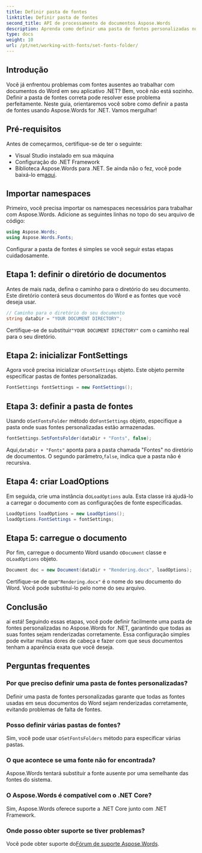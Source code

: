 ```yaml
---
title: Definir pasta de fontes
linktitle: Definir pasta de fontes
second_title: API de processamento de documentos Aspose.Words
description: Aprenda como definir uma pasta de fontes personalizadas no Aspose.Words for .NET para garantir que seus documentos do Word sejam renderizados corretamente sem perder fontes.
type: docs
weight: 10
url: /pt/net/working-with-fonts/set-fonts-folder/
---
```

## Introdução

Você já enfrentou problemas com fontes ausentes ao trabalhar com documentos do Word em seu aplicativo .NET? Bem, você não está sozinho. Definir a pasta de fontes correta pode resolver esse problema perfeitamente. Neste guia, orientaremos você sobre como definir a pasta de fontes usando Aspose.Words for .NET. Vamos mergulhar!

## Pré-requisitos

Antes de começarmos, certifique-se de ter o seguinte:

- Visual Studio instalado em sua máquina
- Configuração do .NET Framework
-  Biblioteca Aspose.Words para .NET. Se ainda não o fez, você pode baixá-lo em[aqui](https://releases.aspose.com/words/net/).

## Importar namespaces

Primeiro, você precisa importar os namespaces necessários para trabalhar com Aspose.Words. Adicione as seguintes linhas no topo do seu arquivo de código:

```csharp
using Aspose.Words;
using Aspose.Words.Fonts;
```

Configurar a pasta de fontes é simples se você seguir estas etapas cuidadosamente.

## Etapa 1: definir o diretório de documentos

Antes de mais nada, defina o caminho para o diretório do seu documento. Este diretório conterá seus documentos do Word e as fontes que você deseja usar.

```csharp
// Caminho para o diretório do seu documento
string dataDir = "YOUR DOCUMENT DIRECTORY";
```

 Certifique-se de substituir`"YOUR DOCUMENT DIRECTORY"` com o caminho real para o seu diretório.

## Etapa 2: inicializar FontSettings

 Agora você precisa inicializar o`FontSettings` objeto. Este objeto permite especificar pastas de fontes personalizadas.

```csharp
FontSettings fontSettings = new FontSettings();
```

## Etapa 3: definir a pasta de fontes

 Usando o`SetFontsFolder` método do`FontSettings` objeto, especifique a pasta onde suas fontes personalizadas estão armazenadas.

```csharp
fontSettings.SetFontsFolder(dataDir + "Fonts", false);
```

 Aqui,`dataDir + "Fonts"` aponta para a pasta chamada "Fontes" no diretório de documentos. O segundo parâmetro,`false`, indica que a pasta não é recursiva.

## Etapa 4: criar LoadOptions

 Em seguida, crie uma instância do`LoadOptions` aula. Esta classe irá ajudá-lo a carregar o documento com as configurações de fonte especificadas.

```csharp
LoadOptions loadOptions = new LoadOptions();
loadOptions.FontSettings = fontSettings;
```

## Etapa 5: carregue o documento

 Por fim, carregue o documento Word usando o`Document` classe e o`LoadOptions` objeto.

```csharp
Document doc = new Document(dataDir + "Rendering.docx", loadOptions);
```

 Certifique-se de que`"Rendering.docx"` é o nome do seu documento do Word. Você pode substituí-lo pelo nome do seu arquivo.

## Conclusão

aí está! Seguindo essas etapas, você pode definir facilmente uma pasta de fontes personalizadas no Aspose.Words for .NET, garantindo que todas as suas fontes sejam renderizadas corretamente. Essa configuração simples pode evitar muitas dores de cabeça e fazer com que seus documentos tenham a aparência exata que você deseja.

## Perguntas frequentes

### Por que preciso definir uma pasta de fontes personalizadas?
Definir uma pasta de fontes personalizadas garante que todas as fontes usadas em seus documentos do Word sejam renderizadas corretamente, evitando problemas de falta de fontes.

### Posso definir várias pastas de fontes?
 Sim, você pode usar o`SetFontsFolders` método para especificar várias pastas.

### O que acontece se uma fonte não for encontrada?
Aspose.Words tentará substituir a fonte ausente por uma semelhante das fontes do sistema.

### O Aspose.Words é compatível com o .NET Core?
Sim, Aspose.Words oferece suporte a .NET Core junto com .NET Framework.

### Onde posso obter suporte se tiver problemas?
 Você pode obter suporte do[Fórum de suporte Aspose.Words](https://forum.aspose.com/c/words/8).